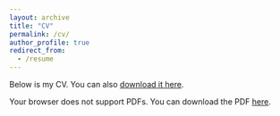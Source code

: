 ```yaml
---
layout: archive
title: "CV"
permalink: /cv/
author_profile: true
redirect_from:
  - /resume
---
```


<p>Below is my CV. You can also <a href="http://davidesanso.github.io/files/CV_DavSan_Sep24.pdf" target="_blank">download it here</a>.</p>

<object data="http://davidesanso.github.io/files/CV_DavSan_Sep24.pdf" type="application/pdf" width="100%" height="800px">
  <p>Your browser does not support PDFs. You can download the PDF <a href="http://davidesanso.github.io/files/CV_DavSan_Sep24.pdf">here</a>.</p>
</object>
